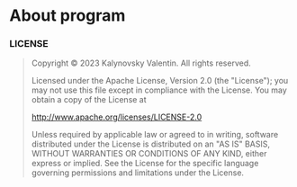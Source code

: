 # About program

### LICENSE
<!--The full text of the license can be found at the following [link](https://github.com/Nakama3942/WiretappingScanner/blob/master/LICENSE).-->

> Copyright © 2023 Kalynovsky Valentin. All rights reserved.
>
> Licensed under the Apache License, Version 2.0 (the "License");
> you may not use this file except in compliance with the License.
> You may obtain a copy of the License at
>
> http://www.apache.org/licenses/LICENSE-2.0
>
> Unless required by applicable law or agreed to in writing, software
> distributed under the License is distributed on an "AS IS" BASIS,
> WITHOUT WARRANTIES OR CONDITIONS OF ANY KIND, either express or implied.
> See the License for the specific language governing permissions and
> limitations under the License.
<!--
### Used libraries
1. **PyQt6** *GPL v3 Copyright © Riverbank Computing Limited* - for displaying of user interface
2. **PyQtDarkTheme** *MIT Copyright © Yunosuke Ohsugi* - for mounting a beautiful modern interface on UI
3. **pyqt-tools** *BSD-3 Copyright © David Roman* - for convert the Qt .ui file to .py file
4. **python-nmap** *GPL v3 Copyright © Alexandre Norman* - for recognition of static IP addresses in local network
5. **Mighty Logger** *Apache License, Version 2.0 Copyright © Kalynovsky 'Nakamura Akira' Valentin* - for logging of process of work program
6. **markdown-it-py** *MIT Copyright © Chris Sewell* - for displaying this window

### Source
Schemes, plans and source materials of the project, programs, firmware look [on GitHub in the Nakama3942/WiretappingScanner repository](https://github.com/Nakama3942/WiretappingScanner)
-->
